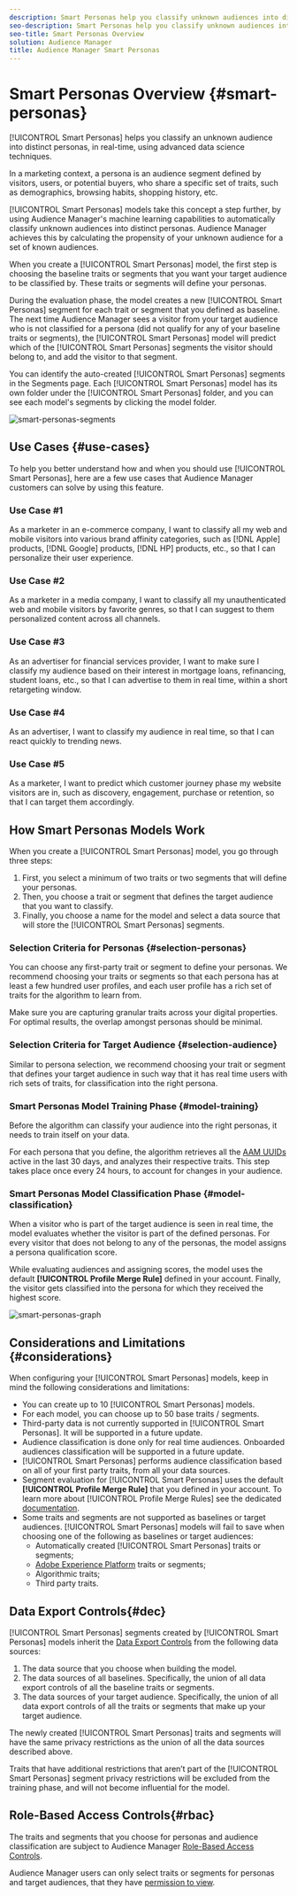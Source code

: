 ```yaml
---
description: Smart Personas help you classify unknown audiences into distinct personas in real-time, using data science.
seo-description: Smart Personas help you classify unknown audiences into distinct personas in real-time, using data science.
seo-title: Smart Personas Overview
solution: Audience Manager
title: Audience Manager Smart Personas
---
```


# Smart Personas Overview {#smart-personas}

[!UICONTROL Smart Personas] helps you classify an unknown audience into distinct personas, in real-time, using advanced data science techniques.

In a marketing context, a persona is an audience segment defined by visitors, users, or potential buyers, who share a specific set of traits, such as demographics, browsing habits, shopping history, etc.

[!UICONTROL Smart Personas] models take this concept a step further, by using Audience Manager's machine learning capabilities to automatically classify unknown audiences into distinct personas. Audience Manager achieves this by calculating the propensity of your unknown audience for a set of known audiences.

When you create a [!UICONTROL Smart Personas] model, the first step is choosing the baseline traits or segments that you want your target audience to be classified by. These traits or segments will define your personas.

During the evaluation phase, the model creates a new [!UICONTROL Smart Personas] segment for each trait or segment that you defined as baseline. The next time Audience Manager sees a visitor from your target audience who is not classified for a persona  (did not qualify for any of your baseline traits or segments), the [!UICONTROL Smart Personas] model will predict which of the [!UICONTROL Smart Personas] segments the visitor should belong to, and add the visitor to that segment.

You can identify the auto-created [!UICONTROL Smart Personas] segments in the Segments page. Each [!UICONTROL Smart Personas] model has its own folder under the [!UICONTROL Smart Personas] folder, and you can see each model's segments by clicking the model folder.

![smart-personas-segments](assets/smart-personas-segments.png)

## Use Cases {#use-cases}

To help you better understand how and when you should use [!UICONTROL Smart Personas], here are a few use cases that Audience Manager customers can solve by using this feature.

### Use Case #1

As a marketer in an e-commerce company, I want to classify all my web and mobile visitors into various brand affinity categories, such as [!DNL Apple] products, [!DNL Google] products, [!DNL HP] products, etc., so that I can personalize their user experience.

### Use Case #2

As a marketer in a media company, I want to classify all my unauthenticated web and mobile visitors by favorite genres, so that I can suggest to them personalized content across all channels.

### Use Case #3

As an advertiser for financial services provider, I want to make sure I classify my audience based on their interest in mortgage loans, refinancing, student loans, etc., so that I can advertise to them in real time, within a short retargeting window.

### Use Case #4

As an advertiser, I want to classify my audience in real time, so that I can react quickly to trending news.

### Use Case #5

As a marketer, I want to predict which customer journey phase my website visitors are in, such as discovery, engagement, purchase or retention, so that I can target them accordingly.

## How Smart Personas Models Work

When you create a [!UICONTROL Smart Personas] model, you go through three steps:

1. First, you select a minimum of two traits or two segments that will define your personas.
1. Then, you choose a trait or segment that defines the target audience that you want to classify.
1. Finally, you choose a name for the model and select a data source that will store the [!UICONTROL Smart Personas] segments.

### Selection Criteria for Personas {#selection-personas}

You can choose any first-party trait or segment to define your personas. We recommend choosing your traits or segments so that each persona has at least a few hundred user profiles, and each user profile has a rich set of traits for the algorithm to learn from.

Make sure you are capturing granular traits across your digital properties. For optimal results, the overlap amongst personas should be minimal.

### Selection Criteria for Target Audience {#selection-audience}

Similar to persona selection, we recommend choosing your trait or segment that defines your target audience in such way that it has real time users with rich sets of traits, for classification into the right persona.

### Smart Personas Model Training Phase {#model-training}

Before the algorithm can classify your audience into the right personas, it needs to train itself on your data.

For each persona that you define, the algorithm retrieves all the [AAM UUIDs](https://docs.adobe.com/content/help/en/audience-manager/user-guide/reference/ids-in-aam.html) active in the last 30 days, and analyzes their respective traits.
This step takes place once every 24 hours, to account for changes in your audience.

### Smart Personas Model Classification Phase {#model-classification}

When a visitor who is part of the target audience is seen in real time, the model evaluates whether the visitor is part of the defined personas. For every visitor that does not belong to any of the personas, the model assigns a persona qualification score.

While evaluating audiences and assigning scores, the model uses the default **[!UICONTROL Profile Merge Rule]** defined in your account. Finally, the visitor gets classified into the persona for which they received the highest score.

![smart-personas-graph](assets/smart-personas-graph.png)

## Considerations and Limitations {#considerations}

When configuring your [!UICONTROL Smart Personas] models, keep in mind the following considerations and limitations:

* You can create up to 10 [!UICONTROL Smart Personas] models.
* For each model, you can choose up to 50 base traits / segments.
* Third-party data is not currently supported in [!UICONTROL Smart Personas]. It will be supported in a future update.
* Audience classification is done only for real time audiences. Onboarded audiences classification will be supported in a future update.
* [!UICONTROL Smart Personas] performs audience classification based on all of your first party traits, from all your data sources.
* Segment evaluation for [!UICONTROL Smart Personas] uses the default **[!UICONTROL Profile Merge Rule]** that you defined in your account. To learn more about [!UICONTROL Profile Merge Rules] see the dedicated [documentation](https://docs.adobe.com/content/help/en/audience-manager/user-guide/features/profile-merge-rules/merge-rules-overview.html).
* Some traits and segments are not supported as baselines or target audiences. [!UICONTROL Smart Personas] models will fail to save when choosing one of the following as baselines or target audiences:
  * Automatically created [!UICONTROL Smart Personas] traits or segments;
  * [Adobe Experience Platform](../integration/../../integration/integration-aep/aam-aep-audience-sharing.md) traits or segments;
  * Algorithmic traits;
  * Third party traits.

## Data Export Controls{#dec}

[!UICONTROL Smart Personas] segments created by [!UICONTROL Smart Personas] models inherit the [Data Export Controls](https://docs.adobe.com/content/help/en/audience-manager/user-guide/features/data-export-controls.html) from the following data sources:

1. The data source that you choose when building the model.
2. The data sources of all baselines. Specifically, the union of all data export controls of all the baseline traits or segments.
3. The data sources of your target audience. Specifically, the union of all data export controls of all the traits or segments that make up your target audience.

The newly created [!UICONTROL Smart Personas] traits and segments will have the same privacy restrictions as the union of all the data sources described above.

Traits that have additional restrictions that aren’t part of the [!UICONTROL Smart Personas] segment privacy restrictions will be excluded from the training phase, and will not become influential for the model.

## Role-Based Access Controls{#rbac}

The traits and segments that you choose for personas and audience classification are subject to Audience Manager [Role-Based Access Controls](https://docs.adobe.com/content/help/en/audience-manager/user-guide/features/administration/administration-overview.html).

Audience Manager users can only select traits or segments for personas and target audiences, that they have [permission to view](https://docs.adobe.com/content/help/en/audience-manager/user-guide/features/administration/administration-overview.html#wild-card-permissions).
